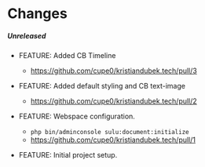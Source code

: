 # Changes

##### Unreleased

- FEATURE: Added CB Timeline
    - https://github.com/cupe0/kristiandubek.tech/pull/3

- FEATURE: Added default styling and CB text-image
    - https://github.com/cupe0/kristiandubek.tech/pull/2

- FEATURE: Webspace configuration. 
    - ``` php bin/adminconsole sulu:document:initialize ```
    - https://github.com/cupe0/kristiandubek.tech/pull/1
  
- FEATURE: Initial project setup. 
